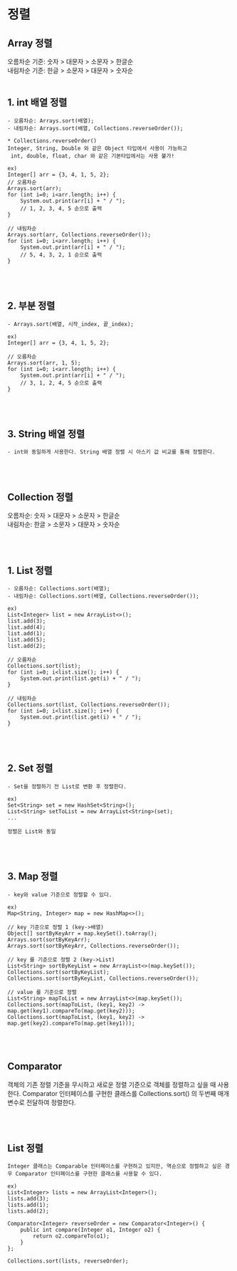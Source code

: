 # 정렬
## Array 정렬
오름차순 기준: 숫자 > 대문자 > 소문자 > 한글순<br/>
내림차순 기준: 한글 > 소문자 > 대문자 > 숫자순
<br/>
<br/>

## 1. int 배열 정렬
    - 오름차순: Arrays.sort(배열);
    - 내림차순: Arrays.sort(배열, Collections.reverseOrder());

    * Collections.reverseOrder()
    Integer, String, Double 와 같은 Object 타입에서 사용이 가능하고
     int, double, float, char 와 같은 기본타입에서는 사용 불가!

    ex)
    Integer[] arr = {3, 4, 1, 5, 2};
    // 오름차순
    Arrays.sort(arr);
    for (int i=0; i<arr.length; i++) {
        System.out.print(arr[i] + " / ");
        // 1, 2, 3, 4, 5 순으로 출력
    }

    // 내림차순
    Arrays.sort(arr, Collections.reverseOrder());
    for (int i=0; i<arr.length; i++) {
        System.out.print(arr[i] + " / ");
        // 5, 4, 3, 2, 1 순으로 출력
    }
<br/>
<br/>

## 2. 부분 정렬
    - Arrays.sort(배열, 시작_index, 끝_index);

    ex)
    Integer[] arr = {3, 4, 1, 5, 2};

    // 오름차순
    Arrays.sort(arr, 1, 5);
    for (int i=0; i<arr.length; i++) {
        System.out.print(arr[i] + " / ");
        // 3, 1, 2, 4, 5 순으로 출력
    }

<br/>
<br/>

## 3. String 배열 정렬
    - int와 동일하게 사용한다. String 배열 정렬 시 아스키 값 비교를 통해 정렬한다.
<br/>
<br/>

## Collection 정렬
오름차순: 숫자 > 대문자 > 소문자 > 한글순 <br/>
내림차순: 한글 > 소문자 > 대문자 > 숫자순
 
<br/>
<br/>

## 1. List 정렬
    - 오름차순: Collections.sort(배열);
    - 내림차순: Collections.sort(배열, Collections.reverseOrder());

    ex)
    List<Integer> list = new ArrayList<>();
    list.add(3);
    list.add(4);
    list.add(1);
    list.add(5);
    list.add(2);

    // 오름차순
    Collections.sort(list);
    for (int i=0; i<list.size(); i++) {
        System.out.print(list.get(i) + " / ");
    }
    
    // 내림차순
    Collections.sort(list, Collections.reverseOrder());
    for (int i=0; i<list.size(); i++) {
        System.out.print(list.get(i) + " / ");
    }

<br/>
<br/>

## 2. Set 정렬
    - Set을 정렬하기 전 List로 변환 후 정렬한다.

    ex)
    Set<String> set = new HashSet<String>();
    List<String> setToList = new ArrayList<String>(set);
    ...

    정렬은 List와 동일

<br/>
<br/>

## 3. Map 정렬
    - key와 value 기준으로 정렬할 수 있다.

    ex)
    Map<String, Integer> map = new HashMap<>();

    // key 기준으로 정렬 1 (key->배열)
    Object[] sortByKeyArr = map.keySet().toArray();
    Arrays.sort(sortByKeyArr);
    Arrays.sort(sortByKeyArr, Collections.reverseOrder());

    // key 를 기준으로 정렬 2 (key->List)
    List<String> sortByKeyList = new ArrayList<>(map.keySet());
    Collections.sort(sortByKeyList);
    Collections.sort(sortByKeyList, Collections.reverseOrder());

    // value 를 기준으로 정렬
    List<String> mapToList = new ArrayList<>(map.keySet());
    Collections.sort(mapToList, (key1, key2) -> map.get(key1).compareTo(map.get(key2)));
    Collections.sort(mapToList, (key1, key2) -> map.get(key2).compareTo(map.get(key1)));

<br/>
<br/>

## Comparator
객체의 기존 정렬 기준을 무시하고 새로운 정렬 기준으로 객체를 정렬하고 싶을 때 사용한다.
Comparator 인터페이스를 구현한 클래스를 Collections.sort() 의 두번째 매개변수로 전달하여 정렬한다.
 
<br/>
<br/>

## List 정렬
    Integer 클래스는 Comparable 인터페이스를 구현하고 있지만, 역순으로 정렬하고 싶은 경우 Comparator 인터페이스를 구현한 클래스를 사용할 수 있다.

    ex)
    List<Integer> lists = new ArrayList<Integer>();
    lists.add(3);
    lists.add(1);
    lists.add(2);

    Comparator<Integer> reverseOrder = new Comparator<Integer>() {
        public int compare(Integer o1, Integer o2) {
            return o2.compareTo(o1);
        }
    };

    Collections.sort(lists, reverseOrder);

<br/>
<br/>